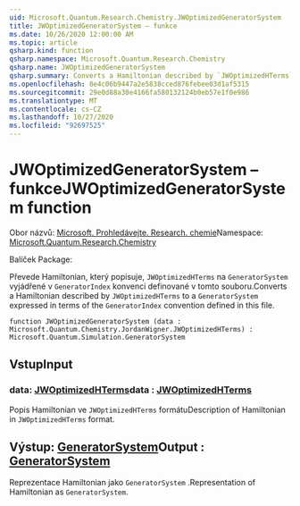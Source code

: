 ```yaml
---
uid: Microsoft.Quantum.Research.Chemistry.JWOptimizedGeneratorSystem
title: JWOptimizedGeneratorSystem – funkce
ms.date: 10/26/2020 12:00:00 AM
ms.topic: article
qsharp.kind: function
qsharp.namespace: Microsoft.Quantum.Research.Chemistry
qsharp.name: JWOptimizedGeneratorSystem
qsharp.summary: Converts a Hamiltonian described by `JWOptimizedHTerms` to a `GeneratorSystem` expressed in terms of the `GeneratorIndex` convention defined in this file.
ms.openlocfilehash: 8e4c06b9447a2e5838cced876febee03d1af5315
ms.sourcegitcommit: 29e0d88a30e4166fa580132124b0eb57e1f0e986
ms.translationtype: MT
ms.contentlocale: cs-CZ
ms.lasthandoff: 10/27/2020
ms.locfileid: "92697525"
---
```

# <a name="jwoptimizedgeneratorsystem-function"></a><span data-ttu-id="63191-102">JWOptimizedGeneratorSystem – funkce</span><span class="sxs-lookup"><span data-stu-id="63191-102">JWOptimizedGeneratorSystem function</span></span>

<span data-ttu-id="63191-103">Obor názvů: [Microsoft. Prohledávejte. Research. chemie](xref:Microsoft.Quantum.Research.Chemistry)</span><span class="sxs-lookup"><span data-stu-id="63191-103">Namespace: [Microsoft.Quantum.Research.Chemistry](xref:Microsoft.Quantum.Research.Chemistry)</span></span>

<span data-ttu-id="63191-104">Balíček [](https://nuget.org/packages/)</span><span class="sxs-lookup"><span data-stu-id="63191-104">Package: [](https://nuget.org/packages/)</span></span>


<span data-ttu-id="63191-105">Převede Hamiltonian, který popisuje, `JWOptimizedHTerms` na `GeneratorSystem` vyjádřené v `GeneratorIndex` konvenci definované v tomto souboru.</span><span class="sxs-lookup"><span data-stu-id="63191-105">Converts a Hamiltonian described by `JWOptimizedHTerms` to a `GeneratorSystem` expressed in terms of the `GeneratorIndex` convention defined in this file.</span></span>

```qsharp
function JWOptimizedGeneratorSystem (data : Microsoft.Quantum.Chemistry.JordanWigner.JWOptimizedHTerms) : Microsoft.Quantum.Simulation.GeneratorSystem
```


## <a name="input"></a><span data-ttu-id="63191-106">Vstup</span><span class="sxs-lookup"><span data-stu-id="63191-106">Input</span></span>

### <a name="data--jwoptimizedhterms"></a><span data-ttu-id="63191-107">data: [JWOptimizedHTerms](xref:Microsoft.Quantum.Chemistry.JordanWigner.JWOptimizedHTerms)</span><span class="sxs-lookup"><span data-stu-id="63191-107">data : [JWOptimizedHTerms](xref:Microsoft.Quantum.Chemistry.JordanWigner.JWOptimizedHTerms)</span></span>

<span data-ttu-id="63191-108">Popis Hamiltonian ve `JWOptimizedHTerms` formátu</span><span class="sxs-lookup"><span data-stu-id="63191-108">Description of Hamiltonian in `JWOptimizedHTerms` format.</span></span>



## <a name="output--generatorsystem"></a><span data-ttu-id="63191-109">Výstup: [GeneratorSystem](xref:Microsoft.Quantum.Simulation.GeneratorSystem)</span><span class="sxs-lookup"><span data-stu-id="63191-109">Output : [GeneratorSystem](xref:Microsoft.Quantum.Simulation.GeneratorSystem)</span></span>

<span data-ttu-id="63191-110">Reprezentace Hamiltonian jako `GeneratorSystem` .</span><span class="sxs-lookup"><span data-stu-id="63191-110">Representation of Hamiltonian as `GeneratorSystem`.</span></span>